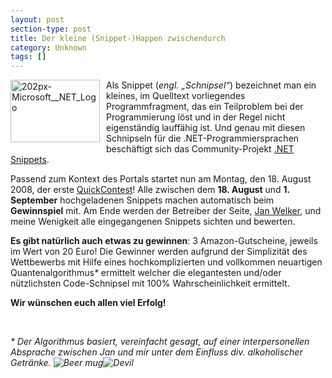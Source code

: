 ```yaml
---
layout: post
section-type: post
title: Der kleine (Snippet-)Happen zwischendurch
category: Unknown
tags: []
---
```

<p align="left"><img title="202px-Microsoft__NET_Logo" style="border-right: 0px; border-top: 0px; margin: 0px 10px 10px 0px; border-left: 0px; border-bottom: 0px" height="100" alt="202px-Microsoft__NET_Logo" src="http://anheledirwp.blob.core.windows.net/wordpress/2008/08/202px-Microsoft__NET_Logo_3.png" width="143" align="left" border="0" /> Als Snippet (<em>engl. „Schnipsel“</em>) bezeichnet man ein kleines, im Quelltext vorliegendes Programmfragment, das ein Teilproblem bei der Programmierung löst und in der Regel nicht eigenständig lauffähig ist. Und genau mit diesen Schnipseln für die .NET-Programmiersprachen beschäftigt sich das Community-Projekt <a href="http://dotnet-snippets.de/" target="_blank">.NET Snippets</a>.</p>  <p align="left">Passend zum Kontext des Portals startet nun am Montag, den 18. August 2008, der erste <a href="http://dotnet-snippets.de/dns/Erster-Quick-Contest.aspx" target="_blank">QuickContest</a>! Alle zwischen dem <strong>18. August</strong> und <strong>1. September</strong> hochgeladenen Snippets machen automatisch beim <strong>Gewinnspiel</strong> mit. Am Ende werden der Betreiber der Seite, <a href="http://blog.jan-welker.de/" target="_blank">Jan Welker</a>, und meine Wenigkeit alle eingegangenen Snippets sichten und bewerten.</p>  <p align="left"><strong>Es gibt natürlich auch etwas zu gewinnen</strong>: 3 Amazon-Gutscheine, jeweils im Wert von 20 Euro! Die Gewinner werden aufgrund der Simplizität des Wettbewerbs mit Hilfe eines hochkomplizierten und vollkommen neuartigen Quantenalgorithmus<em>*</em> ermittelt welcher die elegantesten und/oder nützlichsten Code-Schnipsel mit 100% Wahrscheinlichkeit ermittelt.</p>  <p align="left"><strong>Wir wünschen euch allen viel Erfolg!</strong></p>  <p>&#160;</p>  <p><em>* Der Algorithmus basiert, vereinfacht gesagt, auf einer interpersonellen Absprache zwischen Jan und mir unter dem Einfluss div. alkoholischer Getränke. <img alt="Beer mug" src="http://anheledirwp.blob.core.windows.net/wordpress/2008/08/beer_mug.gif" /><img alt="Devil" src="http://anheledirwp.blob.core.windows.net/wordpress/2008/08/devil_smile.gif" /></em></p>
